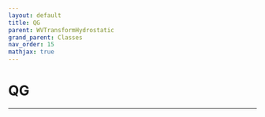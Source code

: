 ```yaml
---
layout: default
title: QG
parent: WVTransformHydrostatic
grand_parent: Classes
nav_order: 15
mathjax: true
---
```


#  QG




---


